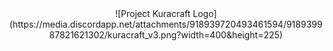 <center>![Project Kuracraft Logo](https://media.discordapp.net/attachments/918939720493461594/918939987821621302/kuracraft_v3.png?width=400&height=225)</center>
